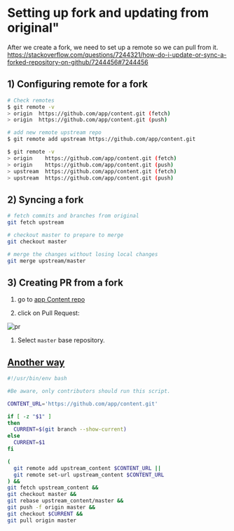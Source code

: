 # Setting up fork and updating from original"

After we create a fork, we need to set up a remote so we can pull from it.
<https://stackoverflow.com/questions/7244321/how-do-i-update-or-sync-a-forked-repository-on-github/7244456#7244456>

## 1) Configuring remote for a fork

```bash
# Check remotes
$ git remote -v
> origin  https://github.com/app/content.git (fetch)
> origin  https://github.com/app/content.git (push)

# add new remote upstream repo
$ git remote add upstream https://github.com/app/content.git

$ git remote -v
> origin    https://github.com/app/content.git (fetch)
> origin    https://github.com/app/content.git (push)
> upstream  https://github.com/app/content.git (fetch)
> upstream  https://github.com/app/content.git (push)
```

## 2) Syncing a fork

```bash
# fetch commits and branches from original
git fetch upstream

# checkout master to prepare to merge
git checkout master

# merge the changes without losing local changes
git merge upstream/master
```

## 3) Creating PR from a fork

1. go to [app Content repo](https://github.com/app.content.git)

1. click on Pull Request:

  ![pr](https://docs.github.com/assets/images/help/pull_requests/pull-request-start-review-button.png)

1. Select `master` base repository.

## [Another way](https://github.com/app/content/pull/17125/files)

```bash
#!/usr/bin/env bash

#Be aware, only contributors should run this script.

CONTENT_URL='https://github.com/app/content.git'

if [ -z "$1" ]
then
  CURRENT=$(git branch --show-current)
else
  CURRENT=$1
fi

(
  git remote add upstream_content $CONTENT_URL ||
  git remote set-url upstream_content $CONTENT_URL
) &&
git fetch upstream_content &&
git checkout master &&
git rebase upstream_content/master &&
git push -f origin master &&
git checkout $CURRENT &&
git pull origin master
```
